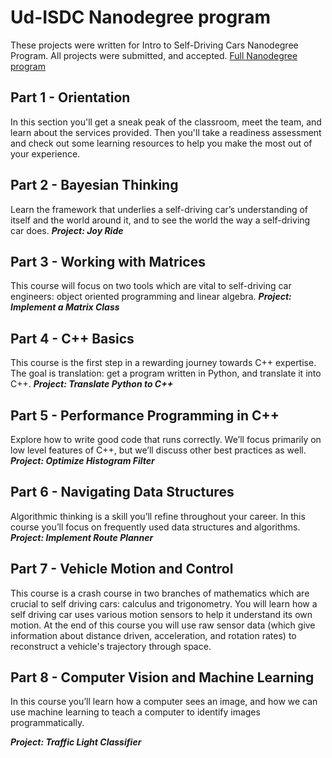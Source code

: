 # Ud-ISDC Nanodegree program

These projects were written for Intro to Self-Driving Cars Nanodegree Program. All projects were submitted, and accepted.
[Full Nanodegree program](https://www.udacity.com/course/intro-to-self-driving-cars--nd113)

## Part 1 - Orientation

In this section you'll get a sneak peak of the classroom, meet the team, and learn about the services provided. Then you'll take a readiness assessment and check out some learning resources to help you make the most out of your experience.

## Part 2 - Bayesian Thinking

Learn the framework that underlies a self-driving car’s understanding of itself and the world around it, and to see the world the way a self-driving car does.
***Project: Joy Ride***

## Part 3 - Working with Matrices

This course will focus on two tools which are vital to self-driving car engineers: object oriented programming and linear algebra.
***Project: Implement a Matrix Class***

## Part 4 - C++ Basics

This course is the first step in a rewarding journey towards C++ expertise. The goal is translation: get a program written in Python, and translate it into C++.
***Project: Translate Python to C++***

## Part 5 - Performance Programming in C++

Explore how to write good code that runs correctly. We’ll focus primarily on low level features of C++, but we’ll discuss other best practices as well.
***Project: Optimize Histogram Filter***

## Part 6 - Navigating Data Structures

Algorithmic thinking is a skill you’ll refine throughout your career. In this course you’ll focus on frequently used data structures and algorithms.
***Project: Implement Route Planner***


## Part 7 - Vehicle Motion and Control
This course is a crash course in two branches of mathematics which are crucial to self driving cars: calculus and trigonometry. You will learn how a self driving car uses various motion sensors to help it understand its own motion.
At the end of this course you will use raw sensor data (which give information about distance driven, acceleration, and rotation rates) to reconstruct a vehicle's trajectory through space.

## Part 8 - Computer Vision and Machine Learning

In this course you’ll learn how a computer sees an image, and how we can use machine learning to teach a computer to identify images programmatically.

***Project: Traffic Light Classifier***
